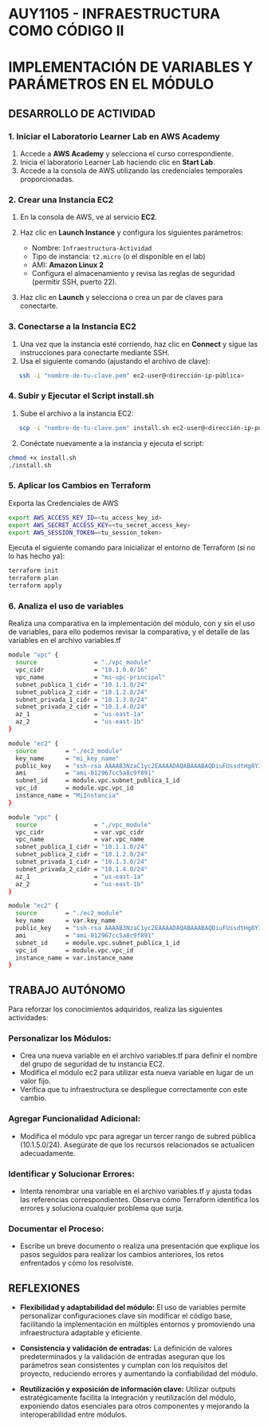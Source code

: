 # AUY1105 - INFRAESTRUCTURA COMO CÓDIGO II

# IMPLEMENTACIÓN DE VARIABLES Y PARÁMETROS EN EL MÓDULO

## DESARROLLO DE ACTIVIDAD

### 1. Iniciar el Laboratorio Learner Lab en AWS Academy

1. Accede a **AWS Academy** y selecciona el curso correspondiente.  
2. Inicia el laboratorio Learner Lab haciendo clic en **Start Lab**.  
3. Accede a la consola de AWS utilizando las credenciales temporales proporcionadas.

### 2. Crear una Instancia EC2

1. En la consola de AWS, ve al servicio **EC2**.  
2. Haz clic en **Launch Instance** y configura los siguientes parámetros:
   - Nombre: `Infraestructura-Actividad`
   - Tipo de instancia: `t2.micro` (o el disponible en el lab)
   - AMI: **Amazon Linux 2**
   - Configura el almacenamiento y revisa las reglas de seguridad (permitir SSH, puerto 22).  

3. Haz clic en **Launch** y selecciona o crea un par de claves para conectarte.

### 3. Conectarse a la Instancia EC2

1. Una vez que la instancia esté corriendo, haz clic en **Connect** y sigue las instrucciones para conectarte mediante SSH.  
2. Usa el siguiente comando (ajustando el archivo de clave):

```bash
   ssh -i "nombre-de-tu-clave.pem" ec2-user@<dirección-ip-pública>
```

### 4. Subir y Ejecutar el Script install.sh

1. Sube el archivo a la instancia EC2:

```bash
   scp -i "nombre-de-tu-clave.pem" install.sh ec2-user@<dirección-ip-pública>:~
```

2. Conéctate nuevamente a la instancia y ejecuta el script:

```bash
chmod +x install.sh
./install.sh
```

### 5. Aplicar los Cambios en Terraform

Exporta las Credenciales de AWS 
```bash
export AWS_ACCESS_KEY_ID=<tu_access_key_id>
export AWS_SECRET_ACCESS_KEY=<tu_secret_access_key>
export AWS_SESSION_TOKEN=<tu_session_token>
```

Ejecuta el siguiente comando para inicializar el entorno de Terraform (si no lo has hecho ya):

```bash
terraform init
terraform plan
terraform apply
```

### 6. Analiza el uso de variables

Realiza una comparativa en la implementación del módulo, con y sin el uso de variables, para ello podemos revisar la comparativa, y el detalle de las variables en el archivo variables.tf

```bash
module "vpc" {
  source                = "./vpc_module"
  vpc_cidr              = "10.1.0.0/16"
  vpc_name              = "mi-vpc-principal"
  subnet_publica_1_cidr = "10.1.1.0/24"
  subnet_publica_2_cidr = "10.1.2.0/24"
  subnet_privada_1_cidr = "10.1.3.0/24"
  subnet_privada_2_cidr = "10.1.4.0/24"
  az_1                  = "us-east-1a"
  az_2                  = "us-east-1b"
}

module "ec2" {
  source        = "./ec2_module"
  key_name      = "mi_key_name"
  public_key    = "ssh-rsa AAAAB3NzaC1yc2EAAAADAQABAAABAQDiuFUssdtHg8Y3rWGZFCSD58hSr4IqjFVKeid9d0G3bk7w99/AOyL/C45PnFodjOtD1eMndiCd40BqagdOYtKoieqlOTlmShrvE7N2A+MeaOP4CWLx7fj2MfekecPPFRAiMUCZk51SHxFr4oqX4Qhj8BkG1cG30p9QB+stfJKT3tUGczxUB1aor9qoLmPDTfaE4iSmNDscVmqQhX9jkppdzkg2ENh5cDO2EtLlHHxIodXLgetpWjBP68r90q/gwZV69XANcTWjZiZRyDmb9nIfQiZOO5C03FoG0GmTSZkAfvZdq7M2GsQSboln44VW/ukyQKFRVVepOCIHTaqcsjhV"
  ami           = "ami-012967cc5a8c9f891"
  subnet_id     = module.vpc.subnet_publica_1_id
  vpc_id        = module.vpc.vpc_id
  instance_name = "MiInstancia"
}
```

```bash
module "vpc" {
  source                = "./vpc_module"
  vpc_cidr              = var.vpc_cidr
  vpc_name              = var.vpc_name
  subnet_publica_1_cidr = "10.1.1.0/24"
  subnet_publica_2_cidr = "10.1.2.0/24"
  subnet_privada_1_cidr = "10.1.3.0/24"
  subnet_privada_2_cidr = "10.1.4.0/24"
  az_1                  = "us-east-1a"
  az_2                  = "us-east-1b"
}

module "ec2" {
  source        = "./ec2_module"
  key_name      = var.key_name
  public_key    = "ssh-rsa AAAAB3NzaC1yc2EAAAADAQABAAABAQDiuFUssdtHg8Y3rWGZFCSD58hSr4IqjFVKeid9d0G3bk7w99/AOyL/C45PnFodjOtD1eMndiCd40BqagdOYtKoieqlOTlmShrvE7N2A+MeaOP4CWLx7fj2MfekecPPFRAiMUCZk51SHxFr4oqX4Qhj8BkG1cG30p9QB+stfJKT3tUGczxUB1aor9qoLmPDTfaE4iSmNDscVmqQhX9jkppdzkg2ENh5cDO2EtLlHHxIodXLgetpWjBP68r90q/gwZV69XANcTWjZiZRyDmb9nIfQiZOO5C03FoG0GmTSZkAfvZdq7M2GsQSboln44VW/ukyQKFRVVepOCIHTaqcsjhV"
  ami           = "ami-012967cc5a8c9f891"
  subnet_id     = module.vpc.subnet_publica_1_id
  vpc_id        = module.vpc.vpc_id
  instance_name = var.instance_name
}
```

## TRABAJO AUTÓNOMO

Para reforzar los conocimientos adquiridos, realiza las siguientes actividades:

### Personalizar los Módulos:

- Crea una nueva variable en el archivo variables.tf para definir el nombre del grupo de seguridad de tu instancia EC2.
- Modifica el módulo ec2 para utilizar esta nueva variable en lugar de un valor fijo.
- Verifica que tu infraestructura se despliegue correctamente con este cambio.

### Agregar Funcionalidad Adicional:

- Modifica el módulo vpc para agregar un tercer rango de subred pública (10.1.5.0/24). Asegúrate de que los recursos relacionados se actualicen adecuadamente.

### Identificar y Solucionar Errores:

- Intenta renombrar una variable en el archivo variables.tf y ajusta todas las referencias correspondientes. Observa cómo Terraform identifica los errores y soluciona cualquier problema que surja.

### Documentar el Proceso:

- Escribe un breve documento o realiza una presentación que explique los pasos seguidos para realizar los cambios anteriores, los retos enfrentados y cómo los resolviste.

## REFLEXIONES

- **Flexibilidad y adaptabilidad del módulo:** El uso de variables permite personalizar configuraciones clave sin modificar el código base, facilitando la implementación en múltiples entornos y promoviendo una infraestructura adaptable y eficiente.

- **Consistencia y validación de entradas:** La definición de valores predeterminados y la validación de entradas aseguran que los parámetros sean consistentes y cumplan con los requisitos del proyecto, reduciendo errores y aumentando la confiabilidad del módulo.

- **Reutilización y exposición de información clave:** Utilizar outputs estratégicamente facilita la integración y reutilización del módulo, exponiendo datos esenciales para otros componentes y mejorando la interoperabilidad entre módulos.